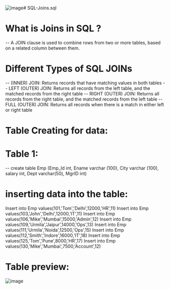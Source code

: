 ![image](https://github.com/Animeshkumarsaini/SQL-Joins.sql/assets/143740775/9c21f16a-5efd-4aba-97da-ee96c60e1984)# SQL-Joins.sql
# What is Joins in SQL ?
-- A JOIN clause is used to combine rows from two or more tables, based on a related column between them.
# Different Types of SQL JOINs
-- (INNER) JOIN: Returns records that have matching values in both tables
-- LEFT (OUTER) JOIN: Returns all records from the left table, and the matched records from the right table
-- RIGHT (OUTER) JOIN: Returns all records from the right table, and the matched records from the left table
-- FULL (OUTER) JOIN: Returns all records when there is a match in either left or right table

# Table Creating for data:
# Table 1:
-- create table Emp (Emp_Id int, Ename varchar (100), City varchar (100), salary int, Dept varchar(50), MgrID int)
# inserting data into the table:
Insert into Emp values(101,'Tom','Delhi',12000,'HR',11)
Insert into Emp values(103,'John','Delhi',12000,'IT',11)
Insert into Emp values(106,'Mike','Mumbai',15000,'Admin',12)
Insert into Emp values(109,'Urmila','Jaipur',14000,'Ops',13)
Insert into Emp values(111,'Urmila','Noida',12500,'Ops',15)
Insert into Emp values(112,'Smith','Indore',16000,'IT',18)
Insert into Emp values(125,'Tom','Pune',8000,'HR',17)
Insert into Emp values(130,'Mike','Mumbai',7500,'Account',12)

# Table preview: 

![image](https://github.com/Animeshkumarsaini/SQL-Joins.sql/assets/143740775/d0c621fc-c2f0-4cb2-a7f6-04b989a98c97)

